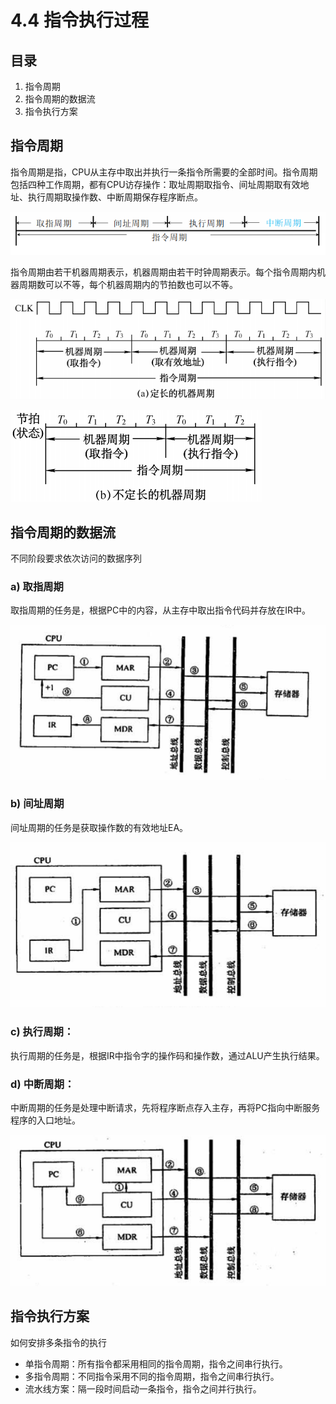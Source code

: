 # 4.4 指令执行过程

## 目录

1. 指令周期
2. 指令周期的数据流
3. 指令执行方案



## 指令周期

指令周期是指，CPU从主存中取出并执行一条指令所需要的全部时间。指令周期包括四种工作周期，都有CPU访存操作：取址周期取指令、间址周期取有效地址、执行周期取操作数、中断周期保存程序断点。



![image-20210905204701903](image-20210905204701903.png)



指令周期由若干机器周期表示，机器周期由若干时钟周期表示。每个指令周期内机器周期数可以不等，每个机器周期内的节拍数也可以不等。

![image-20210905203130103](image-20210905203130103.png)

![image-20210905203434209](image-20210905203434209.png)



## 指令周期的数据流

不同阶段要求依次访问的数据序列



### a) 取指周期

取指周期的任务是，根据PC中的内容，从主存中取出指令代码并存放在IR中。

![image-20210905210519605](image-20210905210519605.png)

### b) 间址周期

间址周期的任务是获取操作数的有效地址EA。

![image-20210905211144176](image-20210905211144176.png)

### c) 执行周期：

执行周期的任务是，根据IR中指令字的操作码和操作数，通过ALU产生执行结果。



### d) 中断周期：

中断周期的任务是处理中断请求，先将程序断点存入主存，再将PC指向中断服务程序的入口地址。

![image-20210905232726768](image-20210905232726768.png)



## 指令执行方案

如何安排多条指令的执行

* 单指令周期：所有指令都采用相同的指令周期，指令之间串行执行。
* 多指令周期：不同指令采用不同的指令周期，指令之间串行执行。
* 流水线方案：隔一段时间启动一条指令，指令之间并行执行。
